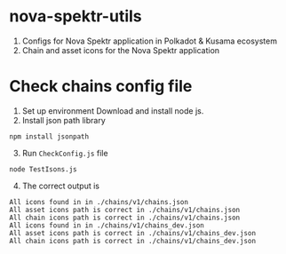 # nova-spektr-utils
1. Configs for Nova Spektr application in Polkadot &amp; Kusama ecosystem
2. Chain and asset icons for the Nova Spektr application

# Check chains config file
1. Set up environment
Download and install node js.
2. Install json path library 
```shell
npm install jsonpath
```
3. Run `CheckConfig.js` file
```shell
node TestIsons.js
```
4. The correct output is 
```text
All icons found in in ./chains/v1/chains.json
All asset icons path is correct in ./chains/v1/chains.json
All chain icons path is correct in ./chains/v1/chains.json
All icons found in in ./chains/v1/chains_dev.json
All asset icons path is correct in ./chains/v1/chains_dev.json
All chain icons path is correct in ./chains/v1/chains_dev.json
```